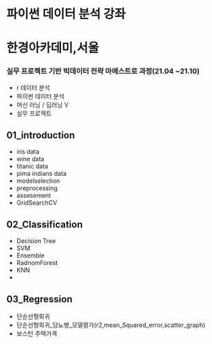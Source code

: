 # 파이썬 데이터 분석 강좌

# 한경아카데미,서울
### 실무 프로젝트 기반 빅데이터 전략 마에스트로 과정(21.04 ~21.10)
- r 데이터 분석
- 파이썬 데이터 분석
- 머신 러닝 / 딥러닝 V
- 실무 프로젝트

## 01_introduction 
- iris data
- wine data
- titanic data
- pima indians data
- modelselection
- preprocessing
- assesement
- GridSearchCV

## 02_Classification
- Decision Tree
- SVM
- Ensemble
- RadnomForest
- KNN
- 
## 03_Regression
- 단순선형회귀
- 단순선형회귀_당뇨병_모델평가(r2,mean_Squared_error,scatter_graph)
- 보스턴 주택가격
